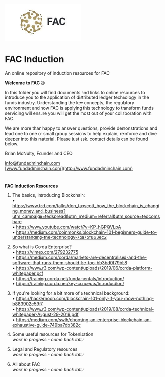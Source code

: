 ![FAC Logo](/images/logo.jpg)
# FAC Induction
An online repository of induction resources for FAC 

**Welcome to FAC**  :smiley:

In this folder you will find documents and links to online resources to introduce you to the application of distributed ledger technology in the funds industry. Understanding the key concepts, the regulatory environment and how 
FAC is applying this technology to transform funds servicing will ensure you will get the most out of your collaboration with FAC.

We are more than happy to answer questions, provide demonstrations and lead one to one or small group sessions to help explain, reinforce and dive deeper into this material. Please just ask, contact details can be found below.

Brian McNulty, Founder and CEO

info@fundadminchain.com  
[www.fundadminchain.com](http://www.fundadminchain.com)




# 
**FAC Induction Resources**

1. The basics, introducing Blockchain:  
•	https://www.ted.com/talks/don_tapscott_how_the_blockchain_is_changing_money_and_business?utm_campaign=tedspread&utm_medium=referral&utm_source=tedcomshare  
•	https://www.youtube.com/watch?v=KP_hGPQVLpA  
•	https://medium.com/coinmonks/blockchain-101-beginners-guide-to-understanding-the-technology-75a75f863ec2  

2. So what is Corda Enterprise?  
•	https://vimeo.com/279232775  
•	https://medium.com/corda/markets-are-decentralised-and-the-software-that-runs-them-should-be-too-bb3bd0f79bb8  
•	https://www.r3.com/wp-content/uploads/2019/06/corda-platform-whitepaper.pdf  
•	https://training.corda.net/fundamentals/introduction/  
•	https://training.corda.net/key-concepts/introduction/  

3. If you're looking for a bit more of a technical background:  
•	https://hackernoon.com/blockchain-101-only-if-you-know-nothing-b883902c59f7  
•	https://www.r3.com/wp-content/uploads/2019/08/corda-technical-whitepaper-August-29-2019.pdf  
•	https://medium.com/swlh/choosing-an-enterprise-blockchain-an-exhaustive-guide-749ba7db382c  

4. Some useful resources for Tokenisation  
*work in progress - come back later*

5. Legal and Regulatory resources  
*work in progress - come back later*

6. All about FAC  
*work in progress - come back later*
